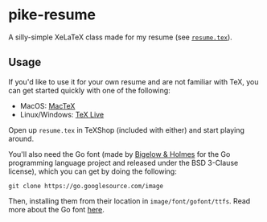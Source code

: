 # pike-resume 

A silly-simple XeLaTeX class made for my resume (see
[`resume.tex`](resume.tex)). 

## Usage

If you'd like to use it for your own resume and are not familiar with TeX, you 
can get started quickly with one of the following: 

- MacOS: [MacTeX](http://www.tug.org/mactex/)
- Linux/Windows: [TeX Live](https://www.tug.org/texlive/)

Open up `resume.tex` in TeXShop (included with either) and start playing around. 

You'll also need the Go font (made by [Bigelow &
Holmes](http://bigelowandholmes.typepad.com) for the Go programming language
project and released under the BSD 3-Clause license), which you can get by doing the following: 

`git clone https://go.googlesource.com/image`

Then, installing them from their location in `image/font/gofont/ttfs`.  Read
more about the Go font [here](https://blog.golang.org/go-fonts). 
